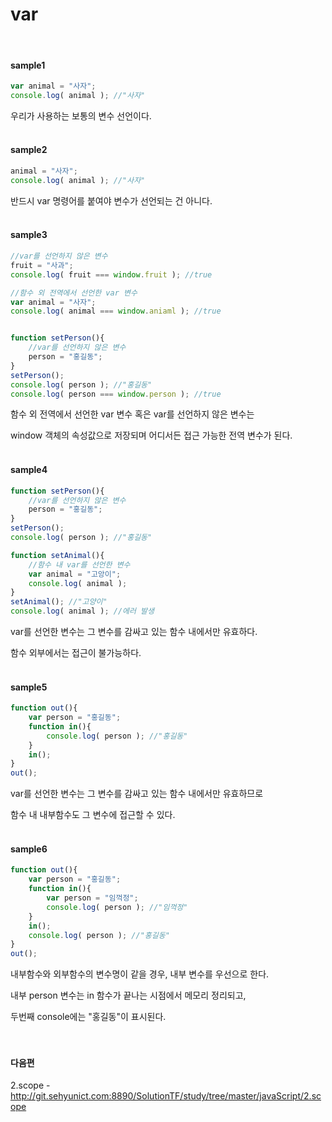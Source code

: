 # var

<br/>

#### sample1
```javascript
var animal = "사자";
console.log( animal ); //"사자"
```
우리가 사용하는 보통의 변수 선언이다.
<br/><br/>

#### sample2
```javascript
animal = "사자";
console.log( animal ); //"사자"
```
반드시 var 명령어를 붙여야 변수가 선언되는 건 아니다.
<br/><br/>

#### sample3
```javascript
//var를 선언하지 않은 변수
fruit = "사과";
console.log( fruit === window.fruit ); //true

//함수 외 전역에서 선언한 var 변수
var animal = "사자";
console.log( animal === window.aniaml ); //true


function setPerson(){
	//var를 선언하지 않은 변수
	person = "홍길동";	
}
setPerson();
console.log( person ); //"홍길동"
console.log( person === window.person ); //true
```
함수 외 전역에서 선언한 var 변수 혹은 var를 선언하지 않은 변수는 

window 객체의 속성값으로 저장되며 어디서든 접근 가능한 전역 변수가 된다.
<br/><br/>

#### sample4
```javascript
function setPerson(){
	//var를 선언하지 않은 변수
	person = "홍길동";	
}
setPerson();
console.log( person ); //"홍길동"

function setAnimal(){
	//함수 내 var를 선언한 변수
	var animal = "고앙이";
	console.log( animal );
}
setAnimal(); //"고양이"
console.log( animal ); //에러 발생
```
var를 선언한 변수는 그 변수를 감싸고 있는 함수 내에서만 유효하다.

함수 외부에서는 접근이 불가능하다.
<br/><br/>

#### sample5
```javascript
function out(){
	var person = "홍길동";
	function in(){
		console.log( person ); //"홍길동"
	}
	in();
}
out();
```
var를 선언한 변수는 그 변수를 감싸고 있는 함수 내에서만 유효하므로

함수 내 내부함수도 그 변수에 접근할 수 있다.
<br/><br/>

#### sample6
```javascript
function out(){
	var person = "홍길동";
	function in(){
		var person = "임꺽정";
		console.log( person ); //"임꺽정"
	}
	in();
	console.log( person ); //"홍길동"
}
out();
```
내부함수와 외부함수의 변수명이 같을 경우, 내부 변수를 우선으로 한다.

내부 person 변수는 in 함수가 끝나는 시점에서 메모리 정리되고, 

두번째 console에는 "홍길동"이 표시된다.
<br/><br/>
<br/>

#### 다음편 
2.scope - http://git.sehyunict.com:8890/SolutionTF/study/tree/master/javaScript/2.scope

<br/>
<br/>